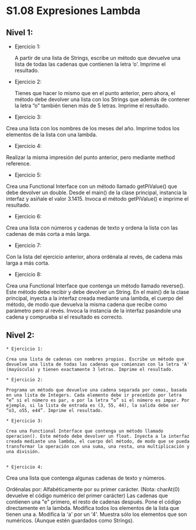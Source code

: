 
# S1.08 Expresiones Lambda


## Nivel 1: 

* Ejercicio 1:
  
  A partir de una lista de Strings, escribe un método que devuelve una lista de todas las cadenas que contienen la letra ‘o’. Imprime el resultado.

* Ejercicio 2:
  
  Tienes que hacer lo mismo que en el punto anterior, pero ahora, el método debe devolver una lista con los Strings que además de contener la letra “o” también tienen más de 5 letras. Imprime el resultado.
  
 * Ejercicio 3:
 
 Crea una lista con los nombres de los meses del año. Imprime todos los elementos de la lista con una lambda.
 
 * Ejercicio 4:
 
 Realizar la misma impresión del punto anterior, pero mediante method reference.
 
 * Ejercicio 5:
 
 Crea una Functional Interface con un método llamado getPiValue() que debe devolver un double. Desde el main() de la clase principal, instancia la interfaz y asíñale el valor 3.1415. Invoca el método getPiValue() e imprime el resultado.
 
 * Ejercicio 6:
 
 Crea una lista con números y cadenas de texto y ordena la lista con las cadenas de más corta a más larga.
 
 * Ejercicio 7:
 
 Con la lista del ejercicio anterior, ahora ordénala al revés, de cadena más larga a más corta.
 
 * Ejercicio 8:
 
 
Crea una Functional Interface que contenga un método llamado reverse(). Este método debe recibir y debe devolver un String. En el main() de la clase principal, inyecta a la interfaz creada mediante una lambda, el cuerpo del método, de modo que devuelva la misma cadena que recibe como parámetro pero al revés. Invoca la instancia de la interfaz pasándole una cadena y comprueba si el resultado es correcto.



## Nivel 2: 

	* Ejercicio 1:
	
	Crea una lista de cadenas con nombres propios. Escribe un método que devuelve una lista de todas las cadenas que comienzan con la letra 'A' (mayúscula) y tienen exactamente 3 letras. Imprime el resultado.

	* Ejercicio 2:
	
	Programa un método que devuelve una cadena separada por comas, basada en una lista de Integers. Cada elemento debe ir precedido por letra “e” si el número es par, o por la letra “o” si el número es impar. Por ejemplo, si la lista de entrada es (3, 55, 44), la salida debe ser “o3, o55, e44”. Imprime el resultado.
	
	* Ejercicio 3:
	
	Crea una Functional Interface que contenga un método llamado operacion(). Este método debe devolver un float. Inyecta a la interfaz creada mediante una lambda, el cuerpo del método, de modo que se pueda transformar la operación con una suma, una resta, una multiplicación y una división.
	
	
	* Ejercicio 4:
	
Crea una lista que contenga algunas cadenas de texto y números.

Ordénalas por:
Alfabéticamente por su primer carácter. (Nota: charAt(0) devuelve el código numérico del primer carácter)
Las cadenas que contienen una "e" primero, el resto de cadenas después. Pone el código directamente en la lambda.
Modifica todos los elementos de la lista que tienen una a. Modifica la 'a' por un '4'.
Muestra sólo los elementos que son numéricos. (Aunque estén guardados como Strings).


  
